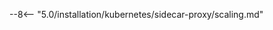 [sidecar-docs]: deployment.md
[sidecar-arch-docs]: deployment.md#solution-architecture
[sidecar-conf-area]: customization.md#configuration-area
[tarantool-memory-recommendations]: ../../../admin-en/configuration-guides/allocate-resources-for-node.md#tarantool
[single-split-deployment]: customization.md#single-and-split-deployment-of-containers

--8<-- "5.0/installation/kubernetes/sidecar-proxy/scaling.md"